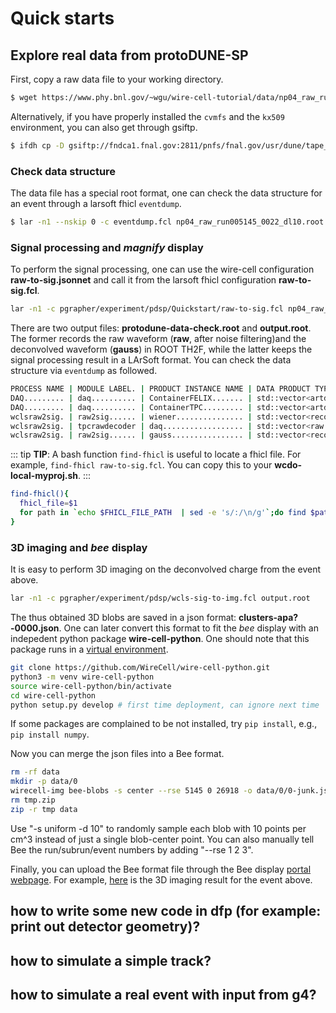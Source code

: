 # Quick starts

## Explore real data from protoDUNE-SP
First, copy a raw data file to your working directory.
```bash
$ wget https://www.phy.bnl.gov/~wgu/wire-cell-tutorial/data/np04_raw_run005145_0022_dl10.root
```
Alternatively, if you have properly installed the `cvmfs` and the `kx509` environment, you can also get through gsiftp.
```bash
$ ifdh cp -D gsiftp://fndca1.fnal.gov:2811/pnfs/fnal.gov/usr/dune/tape_backed/dunepro/protodune/np04/beam/detector/None/raw/06/61/29/25/np04_raw_run005145_0022_dl10.root .
```

### Check data structure
The data file has a special root format, one can check the data structure for an event through a larsoft fhicl `eventdump`.
```bash
$ lar -n1 --nskip 0 -c eventdump.fcl np04_raw_run005145_0022_dl10.root
```

### Signal processing and *magnify* display
To perform the signal processing, one can use the wire-cell configuration **raw-to-sig.jsonnet** and call it from the larsoft fhicl configuration **raw-to-sig.fcl**.
```bash
lar -n1 -c pgrapher/experiment/pdsp/Quickstart/raw-to-sig.fcl np04_raw_run005145_0022_dl10.root
```

There are two output files: **protodune-data-check.root** and **output.root**. The former records the raw waveform (**raw**, after noise filtering)and the deconvolved waveform (**gauss**) in ROOT TH2F, while the latter keeps the signal processing result in a LArSoft format. You can check the data structure via `eventdump` as followed.

```bash
PROCESS NAME | MODULE LABEL. | PRODUCT INSTANCE NAME | DATA PRODUCT TYPE............ | .SIZE
DAQ......... | daq.......... | ContainerFELIX....... | std::vector<artdaq::Fragment> | ....?
DAQ......... | daq.......... | ContainerTPC......... | std::vector<artdaq::Fragment> | ....?
wclsraw2sig. | raw2sig...... | wiener............... | std::vector<recob::Wire>..... | 15360
wclsraw2sig. | tpcrawdecoder | daq.................. | std::vector<raw::RawDigit>... | ....?
wclsraw2sig. | raw2sig...... | gauss................ | std::vector<recob::Wire>..... | 15360
```

::: tip
**TIP**: A bash function `find-fhicl` is useful to locate a fhicl file. For example, `find-fhicl raw-to-sig.fcl`. You can copy this to your **wcdo-local-myproj.sh**.
:::
```bash
find-fhicl(){
  fhicl_file=$1
  for path in `echo $FHICL_FILE_PATH  | sed -e 's/:/\n/g'`;do find $path -name "$fhicl_file"  2>/dev/null;done
}
``` 

### 3D imaging and *bee* display
It is easy to perform 3D imaging on the deconvolved charge from the event above.

```bash
lar -n1 -c pgrapher/experiment/pdsp/wcls-sig-to-img.fcl output.root 
```
The thus obtained 3D blobs are saved in a json format: **clusters-apa?-0000.json**. One can later convert this format to fit the *bee* display with an indepedent python package **wire-cell-python**. One should note that this package runs in a [virtual environment](https://docs.python.org/3/library/venv.html).
```bash
git clone https://github.com/WireCell/wire-cell-python.git
python3 -m venv wire-cell-python
source wire-cell-python/bin/activate
cd wire-cell-python
python setup.py develop # first time deployment, can ignore next time
```
If some packages are complained to be not installed, try `pip install`, e.g., `pip install numpy`.

Now you can merge the json files into a Bee format.

```bash
rm -rf data
mkdir -p data/0
wirecell-img bee-blobs -s center --rse 5145 0 26918 -o data/0/0-junk.json clusters-apa?-0000.json
rm tmp.zip
zip -r tmp data
```
Use "-s uniform -d 10" to randomly sample each blob with 10 points per cm^3 instead of just a single blob-center point.  You can also manually tell Bee the run/subrun/event numbers by adding "--rse 1 2 3".

Finally, you can upload the Bee format file through the Bee display [portal webpage](https://www.phy.bnl.gov/twister/bee). For example, [here](https://www.phy.bnl.gov/twister/bee/set/f3ee077a-756d-4aa8-bb29-cb5bdfb4cedf/event/0/) is the 3D imaging result for the event above.

<!--
For a comparison, this is the reconstruction from pandora
https://www.phy.bnl.gov/twister/bee/set/protodune-gallery/event/0/
-->


## how to write some new code in dfp (for example:  print out detector geometry)?
## how to simulate a simple track?
## how to simulate a real event with input from g4?